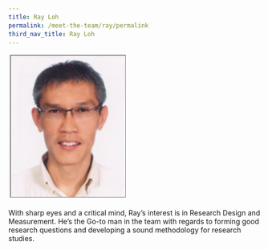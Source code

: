 ```yaml
---
title: Ray Loh
permalink: /meet-the-team/ray/permalink
third_nav_title: Ray Loh
---
```



![Alt text for image on Isomer site](/images/staff-team-images/Ray.png)

With sharp eyes and a critical mind, Ray’s interest is in Research Design and Measurement. He’s the Go-to man in the team with regards to forming good research questions and developing a sound methodology for research studies. 